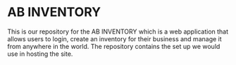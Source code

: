 <h1>AB INVENTORY</h1>
<p> This is our repository for the AB INVENTORY which is a web application that allows users to login, create an inventory for their business and manage it from anywhere in the world. The repository contains the set up we would use in hosting the site. </p>
